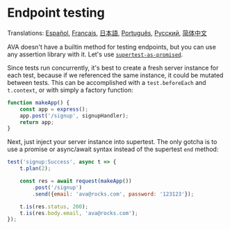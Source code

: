 # Endpoint testing

Translations: [Español](https://github.com/sindresorhus/ava-docs/blob/master/es_ES/docs/recipes/endpoint-testing.md), [Français](https://github.com/sindresorhus/ava-docs/blob/master/fr_FR/docs/recipes/endpoint-testing.md), [日本語](https://github.com/sindresorhus/ava-docs/blob/master/ja_JP/docs/recipes/endpoint-testing.md), [Português](https://github.com/sindresorhus/ava-docs/blob/master/pt_BR/docs/recipes/endpoint-testing.md), [Русский](https://github.com/sindresorhus/ava-docs/blob/master/ru_RU/docs/recipes/endpoint-testing.md), [简体中文](https://github.com/sindresorhus/ava-docs/blob/master/zh_CN/docs/recipes/endpoint-testing.md)

AVA doesn't have a builtin method for testing endpoints, but you can use any assertion library with it. Let's use [`supertest-as-promised`](https://github.com/WhoopInc/supertest-as-promised).

Since tests run concurrently, it's best to create a fresh server instance for each test, because if we referenced the same instance, it could be mutated between tests. This can be accomplished with a `test.beforeEach` and `t.context`, or with simply a factory function:

```js
function makeApp() {
	const app = express();
	app.post('/signup', signupHandler);
	return app;
}
```

Next, just inject your server instance into supertest. The only gotcha is to use a promise or async/await syntax instead of the supertest `end` method:

```js
test('signup:Success', async t => {
	t.plan(2);

	const res = await request(makeApp())
		.post('/signup')
		.send({email: 'ava@rocks.com', password: '123123'});

	t.is(res.status, 200);
	t.is(res.body.email, 'ava@rocks.com');
});
```
